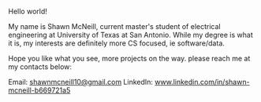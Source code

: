 
Hello world!

My name is Shawn McNeill, current master's student of electrical engineering at University of Texas at San Antonio.
While my degree is what it is, my interests are definitely more CS focused, ie software/data.


Hope you like what you see, more projects on the way. please reach me at my contacts below:

Email: shawnmcneill10@gmail.com
LinkedIn: www.linkedin.com/in/shawn-mcneill-b669721a5

<!---
mcshawn10/mcshawn10 is a ✨ special ✨ repository because its `README.md` (this file) appears on your GitHub profile.
You can click the Preview link to take a look at your changes.
--->
